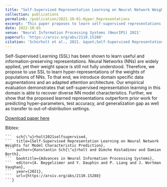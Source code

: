 ```yaml
---
title: "Self-Supervised Representation Learning on Neural Network Weights for Model Characteristic Prediction"
collection: publications
permalink: /publication/2021-10-01-Hyper_Representations
excerpt: 'This paper proposes to learn self-supervised representations of the weights of populations of NN models using novel data augmentations and an adapted transformer architecture.'
date: 2022-10-01
venue: 'Neural Information Processing Systems (NeurIPS) 2021'
paperurl: 'https://arxiv.org/abs/2110.15288'
citation: 'Schürholt et al., 2021. &quot;Self-Supervised Representation Learning on Neural Network Weights for Model Characteristic Prediction.&quot; <i>NeurIPS</i> 2021.'
---
```

Self-Supervised Learning (SSL) has been shown to learn useful and information-preserving representations. Neural Networks (NNs) are widely applied, yet their weight space is still not fully understood. Therefore, we propose to use SSL to learn hyper-representations of the weights of populations of NNs. To that end, we introduce domain specific data augmentations and an adapted attention architecture. Our empirical evaluation demonstrates that self-supervised representation learning in this domain is able to recover diverse NN model characteristics. Further, we show that the proposed learned representations outperform prior work for predicting hyper-parameters, test accuracy, and generalization gap as well as transfer to out-of-distribution settings. 

[Download paper here](https://arxiv.org/abs/2110.15288)

Bibtex:  

```@inproceedings{
```  sch{\"u}rholt2021selfsupervised,  
```  title={Self-Supervised Representation Learning on Neural Network Weights for Model Characteristic Prediction},  
```  author={Konstantin Sch{\"u}rholt and Dimche Kostadinov and Damian Borth},  
```  booktitle={Advances in Neural Information Processing Systems},  
```  editor={A. Beygelzimer and Y. Dauphin and P. Liang and J. Wortman Vaughan},  
```  year={2021},  
```  url={https://arxiv.org/abs/2110.15288}  
```}
